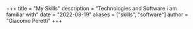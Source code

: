 +++
title = "My Skills"
description = "Technologies and Software i am familiar with"
date = "2022-08-19"
aliases = ["skills", "software"]
author = "Giacomo Peretti"
+++